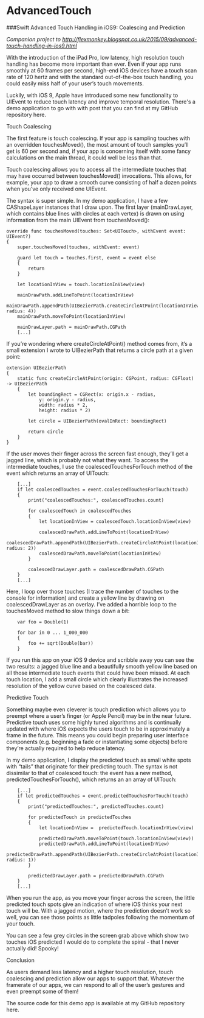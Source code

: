 # AdvancedTouch
###Swift Advanced Touch Handling in iOS9: Coalescing and Prediction

*Companion project to http://flexmonkey.blogspot.co.uk/2015/09/advanced-touch-handling-in-ios9.html*

With the introduction of the iPad Pro, low latency, high resolution touch handling has become more important than ever. Even if your app runs smoothly at 60 frames per second, high-end iOS devices have a touch scan rate of 120 hertz and with the standard out-of-the-box touch handling, you could easily miss half of your user’s touch movements.

Luckily, with iOS 9, Apple have introduced some new functionality to UIEvent to reduce touch latency and improve temporal resolution. There's a demo application to go with with post that you can find at my GitHub repository here.

Touch Coalescing

The first feature is touch coalescing. If your app is sampling touches with an overridden touchesMoved(), the most amount of touch samples you’ll get is 60 per second and, if your app is concerning itself with some fancy calculations on the main thread, it could well be less than that.

Touch coalescing allows you to access all the intermediate touches that may have occurred between touchesMoved() invocations.  This allows, for example, your app to draw a smooth curve consisting of half a dozen points when you’ve only received one UIEvent.

The syntax is super simple. In my demo application, I have a few CAShapeLayer instances that I draw upon. The first layer (mainDrawLayer, which contains blue lines with circles at each vertex) is drawn on using information from the main UIEvent from touchesMoved():

    override func touchesMoved(touches: Set<UITouch>, withEvent event: UIEvent?)
    {
        super.touchesMoved(touches, withEvent: event)
        
        guard let touch = touches.first, event = event else
        {
            return
        }
        
        let locationInView = touch.locationInView(view)
        
        mainDrawPath.addLineToPoint(locationInView)
        mainDrawPath.appendPath(UIBezierPath.createCircleAtPoint(locationInView, radius: 4))
        mainDrawPath.moveToPoint(locationInView)
        
        mainDrawLayer.path = mainDrawPath.CGPath
        [...]

If you’re wondering where createCircleAtPoint() method comes from, it’s a small extension I wrote to UIBezierPath that returns a circle path at a given point:

    extension UIBezierPath
    {
        static func createCircleAtPoint(origin: CGPoint, radius: CGFloat) -> UIBezierPath
        {
            let boundingRect = CGRect(x: origin.x - radius,
                y: origin.y - radius,
                width: radius * 2,
                height: radius * 2)
            
            let circle = UIBezierPath(ovalInRect: boundingRect)
            
            return circle
        }
    }

If the user moves their finger across the screen fast enough, they’ll get a jagged line, which is probably not what they want. To access the intermediate touches, I use the coalescedTouchesForTouch method of the event which returns an array of UITouch:

        [...]
        if let coalescedTouches = event.coalescedTouchesForTouch(touch)
        {
            print("coalescedTouches:", coalescedTouches.count)
            
            for coalescedTouch in coalescedTouches
            {
                let locationInView = coalescedTouch.locationInView(view)
                
                coalescedDrawPath.addLineToPoint(locationInView)
                coalescedDrawPath.appendPath(UIBezierPath.createCircleAtPoint(locationInView, radius: 2))
                coalescedDrawPath.moveToPoint(locationInView)
            }
            
            coalescedDrawLayer.path = coalescedDrawPath.CGPath
        }
        [...]

Here, I loop over those touches (I trace the number of touches to the console for information) and create a yellow line by drawing on coalescedDrawLayer as an overlay.  I’ve added a horrible loop to the touchesMoved method to slow things down a bit:

        var foo = Double(1)
        
        for bar in 0 ... 1_000_000
        {
            foo += sqrt(Double(bar))
        }

If you run this app on your iOS 9 device and scribble away you can see the two results: a jagged blue line and a beautifully smooth yellow line based on all those intermediate touch events that could have been missed. At each touch location, I add a small circle which clearly illustrates the increased resolution of the yellow curve based on the coalesced data.

Predictive Touch

Something maybe even cleverer is touch prediction which allows you to preempt where a user’s finger (or Apple Pencil) may be in the near future. Predictive touch uses some highly tuned algorithms and is continually updated with where iOS expects the users touch to be in approximately a frame in the future. This means you could begin preparing user interface components (e.g. beginning a fade or instantiating some objects) before they’re actually required to help reduce latency.

In my demo application, I display the predicted touch as small white spots with “tails” that originate for their predicting touch. The syntax is not dissimilar to that of coalesced touch: the event has a new method, predictedTouchesForTouch(), which returns an an array of UITouch:

        [...]
        if let predictedTouches = event.predictedTouchesForTouch(touch)
        {
            print("predictedTouches:", predictedTouches.count)
            
            for predictedTouch in predictedTouches
            {
                let locationInView =  predictedTouch.locationInView(view)
                
                predictedDrawPath.moveToPoint(touch.locationInView(view))
                predictedDrawPath.addLineToPoint(locationInView)           
                predictedDrawPath.appendPath(UIBezierPath.createCircleAtPoint(locationInView, radius: 1))
            }
            
            predictedDrawLayer.path = predictedDrawPath.CGPath
        }
        [...]


When you run the app, as you move your finger across the screen, the little predicted touch spots give an indication of where iOS thinks your next touch will be. With a jagged motion, where the prediction doesn’t work so well, you can see those points as little tadpoles following the momentum of your touch.

You can see a few grey circles in the screen grab above which show two touches iOS predicted I would do to complete the spiral - that I never actually did! Spooky!

Conclusion

As users demand less latency and a higher touch resolution, touch coalescing and prediction allow our apps to support that. Whatever the framerate of our apps, we can respond to all of the user’s gestures and even preempt some of them!

The source code for this demo app is available at my GitHub repository here.
